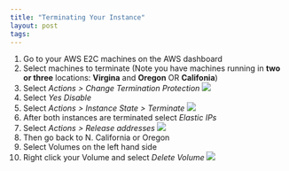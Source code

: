 ```yaml
---
title: "Terminating Your Instance"
layout: post
tags:
---
```


1. Go to your AWS E2C machines on the AWS dashboard
2. Select machines to terminate (Note you have machines running in **two or three** locations: **Virgina** and **Oregon** OR **Califonia**)
3. Select *Actions > Change Termination Protection*
![]({{site.baseurl}}/images/AWS_Termination_Protection.png)
4. Select *Yes Disable*
5. Select *Actions > Instance State > Terminate*
![]({{site.baseurl}}/images/AWS_Termination.png)
6. After both instances are terminated select *Elastic IPs*
7. Select *Actions > Release addresses*
![]({{site.baseurl}}/images/AWS_Elastic_IP.png)
8. Then go back to N. California or Oregon
9. Select Volumes on the left hand side
10. Right click your Volume and select *Delete Volume*
![]({{site.baseurl}}/images/AWS_Volume.png)
